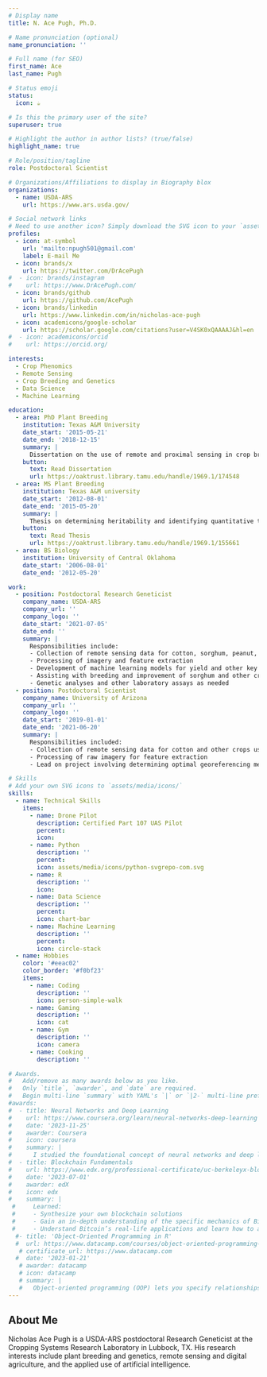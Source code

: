 ```yaml
---
# Display name
title: N. Ace Pugh, Ph.D.

# Name pronunciation (optional)
name_pronunciation: ''

# Full name (for SEO)
first_name: Ace
last_name: Pugh

# Status emoji
status: 
  icon: ☕️

# Is this the primary user of the site?
superuser: true

# Highlight the author in author lists? (true/false)
highlight_name: true

# Role/position/tagline
role: Postdoctoral Scientist

# Organizations/Affiliations to display in Biography blox
organizations:
  - name: USDA-ARS
    url: https://www.ars.usda.gov/

# Social network links
# Need to use another icon? Simply download the SVG icon to your `assets/media/icons/` folder.
profiles:
  - icon: at-symbol
    url: 'mailto:npugh501@gmail.com'
    label: E-mail Me
  - icon: brands/x
    url: https://twitter.com/DrAcePugh
#  - icon: brands/instagram
#    url: https://www.DrAcePugh.com/
  - icon: brands/github
    url: https://github.com/AcePugh
  - icon: brands/linkedin
    url: https://www.linkedin.com/in/nicholas-ace-pugh
  - icon: academicons/google-scholar
    url: https://scholar.google.com/citations?user=V4SK0xQAAAAJ&hl=en
#  - icon: academicons/orcid
#    url: https://orcid.org/

interests:
  - Crop Phenomics
  - Remote Sensing
  - Crop Breeding and Genetics
  - Data Science
  - Machine Learning

education:
  - area: PhD Plant Breeding
    institution: Texas A&M University
    date_start: '2015-05-21'
    date_end: '2018-12-15'
    summary: |
      Dissertation on the use of remote and proximal sensing in crop breeding programs.
    button:
      text: Read Dissertation
      url: https://oaktrust.library.tamu.edu/handle/1969.1/174548
  - area: MS Plant Breeding
    institution: Texas A&M university
    date_start: '2012-08-01'
    date_end: '2015-05-20'
    summary: |
      Thesis on determining heritability and identifying quantitative trait loci (QTL) for popping quality in sorghum grain.
    button:
      text: Read Thesis
      url: https://oaktrust.library.tamu.edu/handle/1969.1/155661
  - area: BS Biology
    institution: University of Central Oklahoma
    date_start: '2006-08-01'
    date_end: '2012-05-20'

work:
  - position: Postdoctoral Research Geneticist
    company_name: USDA-ARS
    company_url: ''
    company_logo: ''
    date_start: '2021-07-05'
    date_end: ''
    summary: |
      Responsibilities include:
      - Collection of remote sensing data for cotton, sorghum, peanut, and maize using drones
      - Processing of imagery and feature extraction
      - Development of machine learning models for yield and other key traits for cotton, peanut, and sorghum
      - Assisting with breeding and improvement of sorghum and other crops
      - Genetic analyses and other laboratory assays as needed     
  - position: Postdoctoral Scientist
    company_name: University of Arizona
    company_url: ''
    company_logo: ''
    date_start: '2019-01-01'
    date_end: '2021-06-20'
    summary: |
      Responsibilities included:
      - Collection of remote sensing data for cotton and other crops using drones
      - Processing of raw imagery for feature extraction
      - Lead on project involving determining optimal georeferencing methodologies

# Skills
# Add your own SVG icons to `assets/media/icons/`
skills:
  - name: Technical Skills
    items:
      - name: Drone Pilot
        description: Certified Part 107 UAS Pilot
        percent: 
        icon: 
      - name: Python
        description: ''
        percent: 
        icon: assets/media/icons/python-svgrepo-com.svg
      - name: R
        description: ''
        icon: 
      - name: Data Science
        description: ''
        percent: 
        icon: chart-bar
      - name: Machine Learning
        description: ''
        percent: 
        icon: circle-stack
  - name: Hobbies
    color: '#eeac02'
    color_border: '#f0bf23'
    items:
      - name: Coding
        description: ''
        icon: person-simple-walk
      - name: Gaming
        description: ''
        icon: cat
      - name: Gym
        description: ''
        icon: camera
      - name: Cooking
        description: ''

# Awards.
#   Add/remove as many awards below as you like.
#   Only `title`, `awarder`, and `date` are required.
#   Begin multi-line `summary` with YAML's `|` or `|2-` multi-line prefix and indent 2 spaces below.
#awards:
#  - title: Neural Networks and Deep Learning
#    url: https://www.coursera.org/learn/neural-networks-deep-learning
#    date: '2023-11-25'
#    awarder: Coursera
#    icon: coursera
#    summary: |
#      I studied the foundational concept of neural networks and deep learning. By the end, I was familiar with the significant technological trends driving #the rise of deep learning; build, train, and apply fully connected deep neural networks; implement efficient (vectorized) neural networks; identify key #parameters in a neural network’s architecture; and apply deep learning to your own applications.
#  - title: Blockchain Fundamentals
#    url: https://www.edx.org/professional-certificate/uc-berkeleyx-blockchain-fundamentals
#    date: '2023-07-01'
#    awarder: edX
#    icon: edx
#    summary: |
 #     Learned:
 #     - Synthesize your own blockchain solutions
 #     - Gain an in-depth understanding of the specific mechanics of Bitcoin
 #     - Understand Bitcoin’s real-life applications and learn how to attack and destroy Bitcoin, Ethereum, smart contracts and Dapps, and alternatives to #Bitcoin’s Proof-of-Work consensus algorithm
  #- title: 'Object-Oriented Programming in R'
  #  url: https://www.datacamp.com/courses/object-oriented-programming-with-s3-and-r6-in-r
   # certificate_url: https://www.datacamp.com
  #  date: '2023-01-21'
   # awarder: datacamp
   # icon: datacamp
   # summary: |
   #   Object-oriented programming (OOP) lets you specify relationships between functions and the objects that they can act on, helping you manage complexity #in your code. This is an intermediate level course, providing an introduction to OOP, using the S3 and R6 systems. S3 is a great day-to-day R programming #tool that simplifies some of the functions that you write. R6 is especially useful for industry-specific analyses, working with web APIs, and building GUIs.
---
```


## About Me

Nicholas Ace Pugh is a USDA-ARS postdoctoral Research Geneticist at the Cropping Systems Research Laboratory in Lubbock, TX. His research interests include plant breeding and genetics, remote sensing and digital agriculture, and the applied use of artificial intelligence. 
